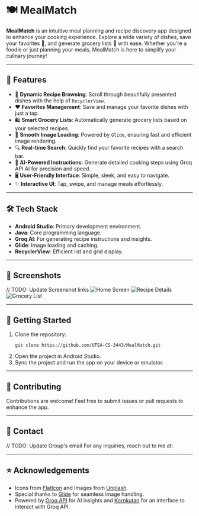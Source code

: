 # 🍽️ MealMatch

**MealMatch** is an intuitive meal planning and recipe discovery app designed to enhance your cooking experience. Explore a wide variety of dishes, save your favorites 💖, and generate grocery lists 🛒 with ease. Whether you're a foodie or just planning your meals, MealMatch is here to simplify your culinary journey!

---

## 📱 Features

- 🍕 **Dynamic Recipe Browsing**: Scroll through beautifully presented dishes with the help of `RecyclerView`.
- ❤️ **Favorites Management**: Save and manage your favorite dishes with just a tap.
- 🛍️ **Smart Grocery Lists**: Automatically generate grocery lists based on your selected recipes.
- 🌄 **Smooth Image Loading**: Powered by `Glide`, ensuring fast and efficient image rendering.
- 🔍 **Real-time Search**: Quickly find your favorite recipes with a search bar.
- 🤖 **AI-Powered Instructions**: Generate detailed cooking steps using Groq API AI for precision and speed.
- 🖥️ **User-Friendly Interface**: Simple, sleek, and easy to navigate.
- ✨ **Interactive UI**: Tap, swipe, and manage meals effortlessly.

---

## 🛠️ Tech Stack

- **Android Studio**: Primary development environment.
- **Java**: Core programming language.
- **Groq AI**: For generating recipe instructions and insights.
- **Glide**: Image loading and caching.
- **RecyclerView**: Efficient list and grid display.

---

## 📸 Screenshots

// TODO: Update Screenshot links
![Home Screen](link-to-screenshot-1)
![Recipe Details](link-to-screenshot-2)
![Grocery List](link-to-screenshot-3)

---

## 🚀 Getting Started

1. Clone the repository:
   ```
   git clone https://github.com/UTSA-CS-3443/MealMatch.git
   ```
2. Open the project in Android Studio.
3. Sync the project and run the app on your device or emulator.

---

## 🤝 Contributing
Contributions are welcome! Feel free to submit issues or pull requests to enhance the app.

---

## 📧 Contact
// TODO: Update Group's email
For any inquiries, reach out to me at: 

---

## ⭐ Acknowledgements
- Icons from [FlatIcon](https://www.flaticon.com/) and Images from [Unplash](https://unsplash.com/).
- Special thanks to [Glide](https://github.com/bumptech/glide) for seamless image handling.
- Powered by [Groq API](https://groq.com/) for AI insights and [Kornkutan](https://github.com/kornkutan/groq4j) for an interface to interact with Groq API.






